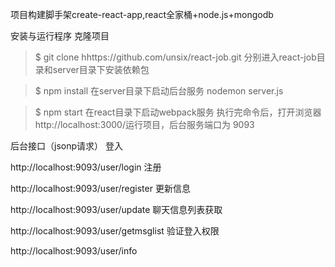 项目构建脚手架create-react-app,react全家桶+node.js+mongodb

安装与运行程序
克隆项目

> $ git clone hhttps://github.com/unsix/react-job.git
分别进入react-job目录和server目录下安装依赖包

> $ npm install
在server目录下启动后台服务 nodemon server.js

> $ npm  start
在react目录下启动webpack服务
执行完命令后，打开浏览器 http://localhost:3000/运行项目，后台服务端口为 9093

后台接口（jsonp请求）
登入

http://localhost:9093/user/login
注册

http://localhost:9093/user/register
更新信息

http://localhost:9093/user/update
聊天信息列表获取

http://localhost:9093/user/getmsglist
验证登入权限

http://localhost:9093/user/info

